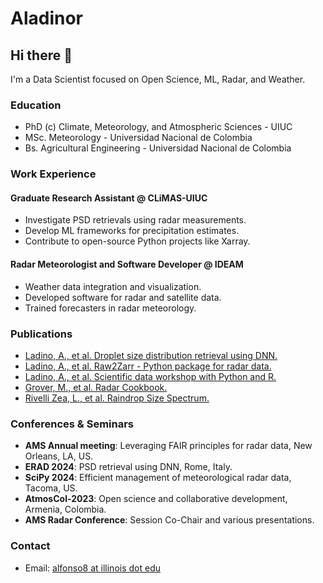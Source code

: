 # Aladinor

## Hi there 👋

I'm a Data Scientist focused on Open Science, ML, Radar, and Weather.

### Education
- PhD (c) Climate, Meteorology, and Atmospheric Sciences - UIUC
- MSc. Meteorology - Universidad Nacional de Colombia
- Bs. Agricultural Engineering - Universidad Nacional de Colombia

### Work Experience
#### Graduate Research Assistant @ CLiMAS-UIUC
- Investigate PSD retrievals using radar measurements.
- Develop ML frameworks for precipitation estimates.
- Contribute to open-source Python projects like Xarray.

#### Radar Meteorologist and Software Developer @ IDEAM
- Weather data integration and visualization.
- Developed software for radar and satellite data.
- Trained forecasters in radar meteorology.

### Publications
- [Ladino, A., et al. Droplet size distribution retrieval using DNN.](#)
- [Ladino, A., et al. Raw2Zarr - Python package for radar data.](#)
- [Ladino, A., et al. Scientific data workshop with Python and R.](#)
- [Grover, M., et al. Radar Cookbook.](#)
- [Rivelli Zea, L., et al. Raindrop Size Spectrum.](#)

### Conferences & Seminars
- **AMS Annual meeting**: Leveraging FAIR principles for radar data, New Orleans, LA, US.
- **ERAD 2024**: PSD retrieval using DNN, Rome, Italy.
- **SciPy 2024**: Efficient management of meteorological radar data, Tacoma, US.
- **AtmosCol-2023**: Open science and collaborative development, Armenia, Colombia.
- **AMS Radar Conference**: Session Co-Chair and various presentations.

### Contact
- Email: [alfonso8 at illinois dot edu](mailto:alfonso8@illinois.edu)
